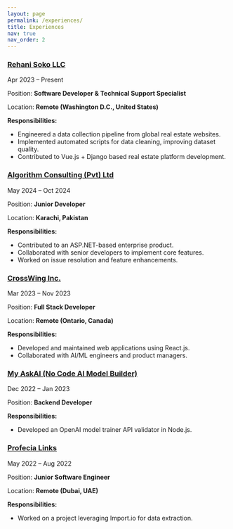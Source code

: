 ```yaml
---
layout: page
permalink: /experiences/
title: Experiences
nav: true
nav_order: 2
---
```


<div class="project0">
  <div class="project-details0">
    <div class="heading">
      <a href="https://www.rehanisoko.com/"><h3>Rehani Soko LLC</h3></a>
      <span class="timeline">Apr 2023 – Present</span>
    </div>
    <p>Position: <strong>Software Developer & Technical Support Specialist</strong></p>
    <p>Location: <strong>Remote (Washington D.C., United States)</strong></p>
    <p><b>Responsibilities:</b></p>
    <ul>
      <li>Engineered a data collection pipeline from global real estate websites.</li>
      <li>Implemented automated scripts for data cleaning, improving dataset quality.</li>
      <li>Contributed to Vue.js + Django based real estate platform development.</li>
    </ul>
  </div>
</div>

<div class="project0">
  <div class="project-details0">
    <div class="heading">
      <a href="http://www.algorithm.com.pk/"><h3>Algorithm Consulting (Pvt) Ltd</h3></a>
      <span class="timeline">May 2024 – Oct 2024</span>
    </div>
    <p>Position: <strong>Junior Developer</strong></p>
    <p>Location: <strong>Karachi, Pakistan</strong></p>
    <p><b>Responsibilities:</b></p>
    <ul>
      <li>Contributed to an ASP.NET-based enterprise product.</li>
      <li>Collaborated with senior developers to implement core features.</li>
      <li>Worked on issue resolution and feature enhancements.</li>
    </ul>
  </div>
</div>

<div class="project0">
  <div class="project-details0">
    <div class="heading">
      <a href="https://crosswing.com/"><h3>CrossWing Inc.</h3></a>
      <span class="timeline">Mar 2023 – Nov 2023</span>
    </div>
    <p>Position: <strong>Full Stack Developer</strong></p>
    <p>Location: <strong>Remote (Ontario, Canada)</strong></p>
    <p><b>Responsibilities:</b></p>
    <ul>
      <li>Developed and maintained web applications using React.js.</li>
      <li>Collaborated with AI/ML engineers and product managers.</li>
    </ul>
  </div>
</div>

<div class="project0">
  <div class="project-details0">
    <div class="heading">
      <a href="https://myaskai.com/"><h3>My AskAI (No Code AI Model Builder)</h3></a>
      <span class="timeline">Dec 2022 – Jan 2023</span>
    </div>
    <p>Position: <strong>Backend Developer</strong></p>
    <p><b>Responsibilities:</b></p>
    <ul>
      <li>Developed an OpenAI model trainer API validator in Node.js.</li>
    </ul>
  </div>
</div>

<div class="project0">
  <div class="project-details0">
    <div class="heading">
      <a href="https://www.profecialinks.com/"><h3>Profecia Links</h3></a>
      <span class="timeline">May 2022 – Aug 2022</span>
    </div>
    <p>Position: <strong>Junior Software Engineer</strong></p>
    <p>Location: <strong>Remote (Dubai, UAE)</strong></p>
    <p><b>Responsibilities:</b></p>
    <ul>
      <li>Worked on a project leveraging Import.io for data extraction.</li>
    </ul>
  </div>
</div>
